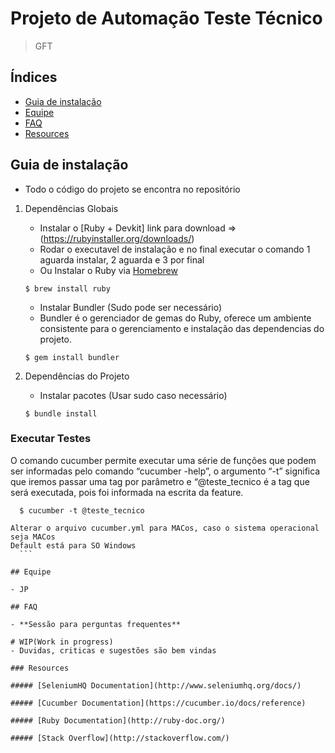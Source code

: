 # Projeto de Automação Teste Técnico
> GFT

## Índices
- [Guia de instalação](#installation)
- [Equipe](#team)
- [FAQ](#faq)
- [Resources](#resources)

## Guia de instalação
- Todo o código do projeto se encontra no repositório

1. Dependências Globais

    * Instalar o [Ruby + Devkit] link para download =>(https://rubyinstaller.org/downloads/)
    - Rodar o executavel de instalação e no final executar o comando 1 aguarda instalar, 2 aguarda e 3 por final

    * Ou Instalar o Ruby via [Homebrew](http://brew.sh/)
    ```
    $ brew install ruby
    ```
    * Instalar Bundler (Sudo pode ser necessário)
    - Bundler é o gerenciador de gemas do Ruby, oferece um ambiente consistente para o gerenciamento e instalação
    das dependencias do projeto.
    ```
    $ gem install bundler
    ```
2. Dependências do Projeto

	* Instalar pacotes (Usar sudo caso necessário)
	```
	$ bundle install
	```

### Executar Testes
  O comando cucumber permite executar uma série de funções que podem ser informadas pelo comando “cucumber -help”, o argumento “-t” significa que iremos passar uma tag por parâmetro e “@teste_tecnico é a tag que será executada, pois foi informada na escrita da feature.
  ```
	$ cucumber -t @teste_tecnico

  Alterar o arquivo cucumber.yml para MACos, caso o sistema operacional seja MACos
  Default está para SO Windows
	```

## Equipe

- JP

## FAQ

- **Sessão para perguntas frequentes**

# WIP(Work in progress)
- Duvidas, criticas e sugestões são bem vindas

### Resources

##### [SeleniumHQ Documentation](http://www.seleniumhq.org/docs/)

##### [Cucumber Documentation](https://cucumber.io/docs/reference)

##### [Ruby Documentation](http://ruby-doc.org/)

##### [Stack Overflow](http://stackoverflow.com/)
